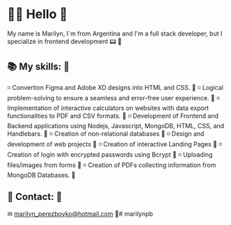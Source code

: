 # 👋🏼 Hello                                                                                                             🌺
My name is Marilyn, I´m from Argentina and I'm a full stack developer, but I specialize in frontend development 📟       🌺

## 📚 My skills:                                                                                                       🌺
◽ Convertion Figma and Adobe XD designs into HTML and CSS.                                                               🌺
◽ Logical problem-solving to ensure a seamless and error-free user experience.                                         🌺
◽ Implementation of interactive calculators on websites with data export functionalities to PDF and CSV formats.         🌺
◽ Development of Frontend and Backend applications using Nodejs, Javascript, MongoDB, HTML, CSS, and Handlebars.       🌺
◽ Creation of non-relational databases                                                                                   🌺
◽ Design and development of web projects                                                                               🌺
◽ Creation of interactive Landing Pages                                                                                  🌺
◽ Creation of login with encrypted passwords using Bcrypt                                                              🌺
◽ Uploading files/images from forms                                                                                      🌺
◽ Creation of PDFs collecting information from MongoDB Databases.                                                      🌺

## 📨 Contact:                                                                                                           🌺
✉ marilyn_perezboyko@hotmail.com                                                                                       🌺#   m a r i l y n p b  
 